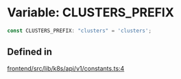# Variable: CLUSTERS\_PREFIX

```ts
const CLUSTERS_PREFIX: "clusters" = 'clusters';
```

## Defined in

[frontend/src/lib/k8s/api/v1/constants.ts:4](https://github.com/headlamp-k8s/headlamp/blob/2481a1c9f2b4a69a9320466e7a455215b14b97b0/frontend/src/lib/k8s/api/v1/constants.ts#L4)
